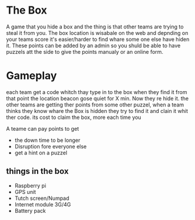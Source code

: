 # The Box
A game that you hide a box and the thing is that other teams are trying to steal it from you.
The box location is wisabale on the web and depnding on your teams score it's easier/harder to find whare some one else have hiden it. 
These points can be added by an admin so you shuld be able to have puzzels att the side to give the points manualy or an online form.

# Gameplay
each team get a code whitch thay type in to the box when they find it from that point the location beacon gose quiet for X min. Now they re hide it. the other teams are getting ther points from some other puzzel, when a team thinks they know whare the Box is hidden they try to find it and clain it whit ther code. its cost to claim the box, more each time you 

A teame can pay points to get 
* the down time to be longer
* Disruption fore everyone else
* get a hint on a puzzel



## things in the box
 * Raspberry pi
 * GPS unit
 * Tutch screen/Numpad
 * Internet module 3G/4G
 * Battery pack

